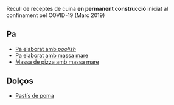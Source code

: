 Recull de receptes de cuina **en permanent construcció** iniciat al confinament pel COVID-19 (Març 2019)

## Pa

* [Pa elaborat amb *poolish*](Pa/Pa_amb_poolish.md)
* [Pa elaborat amb massa mare](Pa/Pa_amb_massa_mare.md)
* [Massa de pizza amb massa mare](Pa/Massa_pizza.md)

## Dolços

* [Pastís de poma](Dolcos/Pastis_poma.md)
